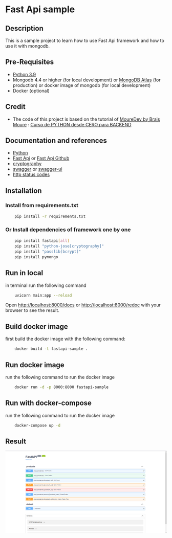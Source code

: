 # Fast Api sample

## Description

This is a sample project to learn how to use Fast Api framework and how to use it with mongodb.

## Pre-Requisites

* [Python 3.9](https://www.python.org/downloads/)
* Mongodb 4.4 or higher (for local development) or [MongoDB Atlas](https://www.mongodb.com/cloud/atlas) (for production) or docker image of mongodb (for local development)
* Docker (optional)

## Credit

* The code of this project is based on the tutorial of [MoureDev by Brais Moure](https://github.com/mouredev) : [Curso de PYTHON desde CERO para BACKEND](https://www.youtube.com/watch?v=_y9qQZXE24A&t=20500s)

## Documentation and references 

* [Python](https://www.python.org/doc/)
* [Fast Api](https://fastapi.tiangolo.com/) or [Fast Api Github](https://github.com/tiangolo/fastapi)
* [cryptography](https://python-jose.readthedocs.io/en/latest/)
* [swagger](https://swagger.io/) or [swagger-ui](https://swagger.io/tools/swagger-ui/)
* [http status codes](https://developer.mozilla.org/en-US/docs/Web/HTTP/Status)

## Installation

### Install from requirements.txt

```bash
    pip install -r requirements.txt
```

### Or Install dependencies of framework one by one

```bash
    pip install fastapi[all]
    pip install "python-jose[cryptography]"
    pip install "passlib[bcrypt]"
    pip install pymongo
```

## Run in local

in terminal run the following command
```bash 
    uvicorn main:app --reload
```

Open [http://localhost:8000/docs](http://localhost:8000/docs) or [http://localhost:8000/redoc](http://localhost:8000/redocs) with your browser to see the result.

## Build docker image

first build the docker image with the following command:
```bash
    docker build -t fastapi-sample .
```

## Run docker image

run the following command to run the docker image

```bash
    docker run -d -p 8000:8000 fastapi-sample
```

## Run with docker-compose

run the following command to run the docker image

```bash
    docker-compose up -d
```

## Result

![image](docs/result.png)